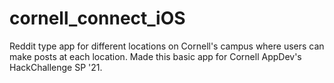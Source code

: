 # cornell_connect_iOS
Reddit type app for different locations on Cornell's campus where users can make posts at each location. Made this basic app for Cornell AppDev's HackChallenge SP '21.
